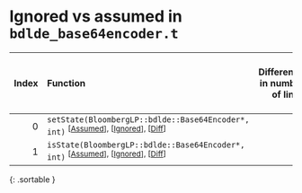 # Ignored vs assumed in `bdlde_base64encoder.t`

<script src="../sorttable.js"></script>

|   Index | Function                                                                                                                                     |   Difference in number of lines |   Function size difference in bytes | Number of lines in assumed build   | Number of bytes in assumed build   | Number of lines in ignored build   | Number of bytes in ignored build   |
|--------:|:---------------------------------------------------------------------------------------------------------------------------------------------|--------------------------------:|------------------------------------:|:-----------------------------------|:-----------------------------------|:-----------------------------------|:-----------------------------------|
|       0 | `setState(BloombergLP::bdlde::Base64Encoder*, int)` <sup>\[[Assumed](0.assume.s.txt)\], \[[Ignored](0.none.s.txt)\], \[[Diff](0.diff.html)\] |                               1 |                                  16 | 3,680                              | 4,215,088                          | 3,664                              | 4,215,088                          |
|       1 | `isState(BloombergLP::bdlde::Base64Encoder*, int)` <sup>\[[Assumed](1.assume.s.txt)\], \[[Ignored](1.none.s.txt)\], \[[Diff](1.diff.html)\]  |                              -1 |                                  16 | 7,424                              | 4,218,768                          | 7,408                              | 4,218,752                          |
{: .sortable }
